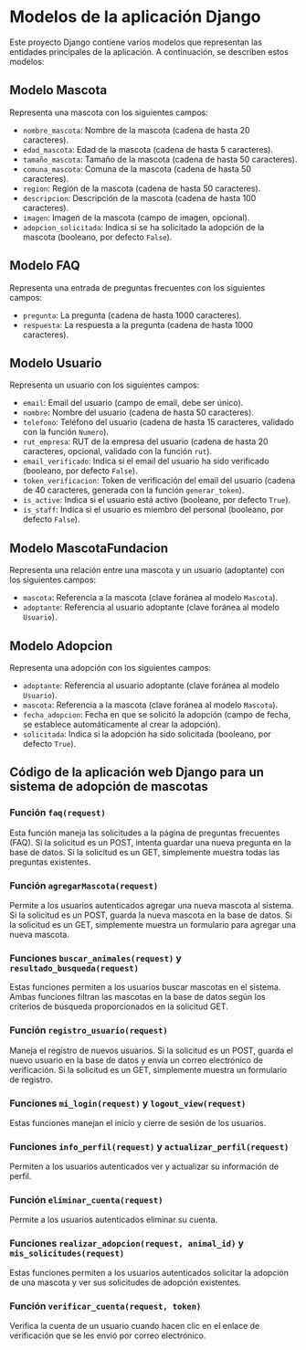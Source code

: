 # Modelos de la aplicación Django

Este proyecto Django contiene varios modelos que representan las entidades principales de la aplicación. A continuación, se describen estos modelos:

## Modelo Mascota

Representa una mascota con los siguientes campos:

- `nombre_mascota`: Nombre de la mascota (cadena de hasta 20 caracteres).
- `edad_mascota`: Edad de la mascota (cadena de hasta 5 caracteres).
- `tamaño_mascota`: Tamaño de la mascota (cadena de hasta 50 caracteres).
- `comuna_mascota`: Comuna de la mascota (cadena de hasta 50 caracteres).
- `region`: Región de la mascota (cadena de hasta 50 caracteres).
- `descripcion`: Descripción de la mascota (cadena de hasta 100 caracteres).
- `imagen`: Imagen de la mascota (campo de imagen, opcional).
- `adopcion_solicitada`: Indica si se ha solicitado la adopción de la mascota (booleano, por defecto `False`).

## Modelo FAQ

Representa una entrada de preguntas frecuentes con los siguientes campos:

- `pregunta`: La pregunta (cadena de hasta 1000 caracteres).
- `respuesta`: La respuesta a la pregunta (cadena de hasta 1000 caracteres).

## Modelo Usuario

Representa un usuario con los siguientes campos:

- `email`: Email del usuario (campo de email, debe ser único).
- `nombre`: Nombre del usuario (cadena de hasta 50 caracteres).
- `telefono`: Teléfono del usuario (cadena de hasta 15 caracteres, validado con la función `Numero`).
- `rut_empresa`: RUT de la empresa del usuario (cadena de hasta 20 caracteres, opcional, validado con la función `rut`).
- `email_verificado`: Indica si el email del usuario ha sido verificado (booleano, por defecto `False`).
- `token_verificacion`: Token de verificación del email del usuario (cadena de 40 caracteres, generada con la función `generar_token`).
- `is_active`: Indica si el usuario está activo (booleano, por defecto `True`).
- `is_staff`: Indica si el usuario es miembro del personal (booleano, por defecto `False`).

## Modelo MascotaFundacion

Representa una relación entre una mascota y un usuario (adoptante) con los siguientes campos:

- `mascota`: Referencia a la mascota (clave foránea al modelo `Mascota`).
- `adoptante`: Referencia al usuario adoptante (clave foránea al modelo `Usuario`).

## Modelo Adopcion

Representa una adopción con los siguientes campos:

- `adoptante`: Referencia al usuario adoptante (clave foránea al modelo `Usuario`).
- `mascota`: Referencia a la mascota (clave foránea al modelo `Mascota`).
- `fecha_adopcion`: Fecha en que se solicitó la adopción (campo de fecha, se establece automáticamente al crear la adopción).
- `solicitada`: Indica si la adopción ha sido solicitada (booleano, por defecto `True`).


## Código de la aplicación web Django para un sistema de adopción de mascotas

### Función `faq(request)`

Esta función maneja las solicitudes a la página de preguntas frecuentes (FAQ). Si la solicitud es un POST, intenta guardar una nueva pregunta en la base de datos. Si la solicitud es un GET, simplemente muestra todas las preguntas existentes.

### Función `agregarMascota(request)`

Permite a los usuarios autenticados agregar una nueva mascota al sistema. Si la solicitud es un POST, guarda la nueva mascota en la base de datos. Si la solicitud es un GET, simplemente muestra un formulario para agregar una nueva mascota.

### Funciones `buscar_animales(request)` y `resultado_busqueda(request)`

Estas funciones permiten a los usuarios buscar mascotas en el sistema. Ambas funciones filtran las mascotas en la base de datos según los criterios de búsqueda proporcionados en la solicitud GET.

### Función `registro_usuario(request)`

Maneja el registro de nuevos usuarios. Si la solicitud es un POST, guarda el nuevo usuario en la base de datos y envía un correo electrónico de verificación. Si la solicitud es un GET, simplemente muestra un formulario de registro.

### Funciones `mi_login(request)` y `logout_view(request)`

Estas funciones manejan el inicio y cierre de sesión de los usuarios.

### Funciones `info_perfil(request)` y `actualizar_perfil(request)`

Permiten a los usuarios autenticados ver y actualizar su información de perfil.

### Función `eliminar_cuenta(request)`

Permite a los usuarios autenticados eliminar su cuenta.

### Funciones `realizar_adopcion(request, animal_id)` y `mis_solicitudes(request)`

Estas funciones permiten a los usuarios autenticados solicitar la adopción de una mascota y ver sus solicitudes de adopción existentes.

### Función `verificar_cuenta(request, token)`

Verifica la cuenta de un usuario cuando hacen clic en el enlace de verificación que se les envió por correo electrónico.

